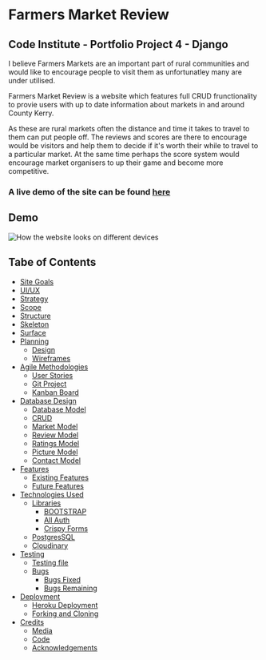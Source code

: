 # Farmers Market Review

## Code Institute - Portfolio Project 4 - Django 

I believe Farmers Markets are an important part of rural communities and would like to encourage people to visit them 
as unfortunatley many are under utilised.

Farmers Market Review is a website which features full CRUD frunctionality to provie users with up to date information 
about markets in and around County Kerry.

As these are rural markets often the distance and time it takes to travel to them can put people off. 
The reviews and scores are there to encourage would be visitors and help them to decide if it's worth their while to travel to a particular market. 
At the same time perhaps the score system would encourage market organisers to up their game and become more competitive.

### A live demo of the site can be found [here](https://farmers-market-review-55ade4f51551.herokuapp.com/)

## Demo
![How the website looks on different devices]()


## Tabe of Contents
- [Site Goals](#site-goals)
- [UI/UX](#ui-ux)
- [Strategy](#strategy)
- [Scope](#scope)
- [Structure](#structure)
- [Skeleton](#skeleton)
- [Surface](#surface)
- [Planning](#planning)
  - [Design](#design)
  - [Wireframes](#wireframes)
- [Agile Methodologies](#agile-methodologies)
  - [User Stories](#user-stories)
  - [Git Project](#git-project)
  - [Kanban Board](#Kanban-board)
- [Database Design](#database-design)
  - [Database Model](#database-model)
  - [CRUD](#crud)
  - [Market Model](#market-model)
  - [Review Model](#review-model)
  - [Ratings Model](#ratings-model)
  - [Picture Model](#picture-model)
  - [Contact Model](#contact-model)
- [Features](#features)
  - [Existing Features](#existing-features)
  - [Future Features](#future-features)
- [Technologies Used](#technologies-used)
  - [Libraries](#libraries)
    - [BOOTSTRAP](#bootstrap)
    - [All Auth](#all-auth)
    - [Crispy Forms](#crispy-forms)
  - [PostgresSQL](#postgres-sql)
  - [Cloudinary](#cloudinary)
- [Testing](#testing)
  - [Testing file](#testing-file)
  - [Bugs](#bugs)
    - [Bugs Fixed](#bugs-fixed)
    - [Bugs Remaining](#bugs-remaining)
- [Deployment](#deployment)
  - [Heroku Deployment](#heroku-deployment)
  - [Forking and Cloning](#forking-and-cloning)
- [Credits](#credits)
  - [Media](#media)
  - [Code](#code)
  - [Acknowledgements](#acknowledgements)